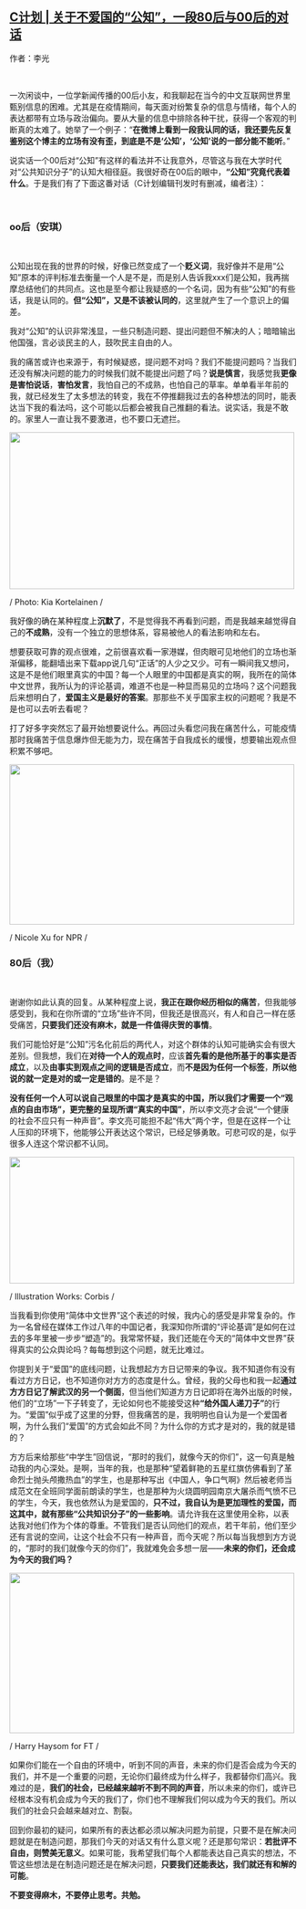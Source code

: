 <!--1600804882000-->
[C计划 | 关于不爱国的“公知”，一段80后与00后的对话](https://chinadigitaltimes.net/chinese/2020/09/c%e8%ae%a1%e5%88%92-%e5%85%b3%e4%ba%8e%e4%b8%8d%e7%88%b1%e5%9b%bd%e7%9a%84%e5%85%ac%e7%9f%a5%ef%bc%8c%e4%b8%80%e6%ae%b580%e5%90%8e%e4%b8%8e00%e5%90%8e%e7%9a%84%e5%af%b9%e8%af%9d/)
------

<p>作者：李光</p><p>&nbsp;</p><p>一次闲谈中，一位学新闻传播的00后小友，和我聊起在当今的中文互联网世界里甄别信息的困难。尤其是在疫情期间，每天面对纷繁复杂的信息与情绪，每个人的表达都带有立场与政治偏向。要从大量的信息中排除各种干扰，获得一个客观的判断真的太难了。她举了一个例子：“<strong>在微博上看到一段我认同的话，我还要先反复鉴别这个博主的立场有没有歪，到底是不是</strong><strong>‘</strong><strong>公知</strong><strong>’</strong><strong>，</strong><strong>‘</strong><strong>公知</strong><strong>’</strong><strong>说的一部分能不能听</strong>。”</p><p>说实话一个00后对“公知”有这样的看法并不让我意外，尽管这与我在大学时代对“公共知识分子”的认知大相径庭。我很好奇在00后的眼中，<strong>“</strong><strong>公知</strong><strong>”</strong><strong>究竟代表着什么</strong>。于是我们有了下面这番对话（C计划编辑刊发时有删减，编者注）：</p><p>&nbsp;</p><h3>oo后（安琪）</h3><p>&nbsp;</p><p>公知出现在我的世界的时候，好像已然变成了一个<strong>贬义词</strong>，我好像并不是用“公知”原本的评判标准去衡量一个人是不是，而是别人告诉我xxx们是公知，我再揣摩总结他们的共同点。这也是至今都让我疑惑的一个名词，因为有些“公知”的有些话，我是认同的。<strong>但</strong><strong>“</strong><strong>公知</strong><strong>”</strong><strong>，又是不该被认同的</strong>，这里就产生了一个意识上的偏差。</p><p>我对“公知”的认识非常浅显，一些只制造问题、提出问题但不解决的人；暗暗输出他国强，言必谈民主的人，鼓吹民主自由的人。</p><p>我的痛苦或许也来源于，有时候疑惑，提问题不对吗？我们不能提问题吗？当我们还没有解决问题的能力的时候我们就不能提出问题了吗？<strong>说是慎言</strong>，我感觉我<strong>更像是害怕说话</strong>，<strong>害怕发言</strong>，我怕自己的不成熟，也怕自己的草率。单单看半年前的我，就已经发生了太多想法的转变，我在不停推翻我过去的各种想法的同时，能表达当下我的看法吗，这个可能以后都会被我自己推翻的看法。说实话，我是不敢的。家里人一直让我不要激进，也不要口无遮拦。</p><div id="attachment_656177" style="width: 510px" class="wp-caption aligncenter"><img aria-describedby="caption-attachment-656177" loading="lazy" class="wp-image-656177" src="https://chinadigitaltimes.net/chinese/files/2020/09/公知.jpg" alt="" width="500" height="275" srcset="https://chinadigitaltimes.net/chinese/files/2020/09/公知.jpg 619w, https://chinadigitaltimes.net/chinese/files/2020/09/公知-300x165.jpg 300w" sizes="(max-width: 500px) 100vw, 500px" /><p id="caption-attachment-656177" class="wp-caption-text">/ Photo: Kia Kortelainen /</p></div><p>我好像的确在某种程度上<strong>沉默了</strong>，不是觉得我不再看到问题，而是我越来越觉得自己的<strong>不成熟</strong>，没有一个独立的思想体系，容易被他人的看法影响和左右。</p><p>想要获取可靠的观点很难，之前很喜欢看一家港媒，但肉眼可见地他们的立场也渐渐偏移，能翻墙出来下载app说几句“正话”的人少之又少。可有一瞬间我又想问，这是不是他们眼里真实的中国？每一个人眼里的中国都是真实的啊，我所在的简体中文世界，我所认为的评论基调，难道不也是一种显而易见的立场吗？这个问题我后来想明白了，<strong>爱国主义是最好的答案</strong>。那那些不关乎国家主权的问题呢？我是不是也可以去听去看呢？</p><p>打了好多字突然忘了最开始想要说什么。再回过头看您问我在痛苦什么，可能疫情那时我痛苦于信息爆炸但无能为力，现在痛苦于自我成长的缓慢，想要输出观点但积累不够吧。</p><div id="attachment_656178" style="width: 510px" class="wp-caption aligncenter"><img aria-describedby="caption-attachment-656178" loading="lazy" class="wp-image-656178" src="https://chinadigitaltimes.net/chinese/files/2020/09/公知2-3.jpg" alt="" width="500" height="281" srcset="https://chinadigitaltimes.net/chinese/files/2020/09/公知2-3.jpg 1080w, https://chinadigitaltimes.net/chinese/files/2020/09/公知2-3-300x169.jpg 300w, https://chinadigitaltimes.net/chinese/files/2020/09/公知2-3-1024x576.jpg 1024w, https://chinadigitaltimes.net/chinese/files/2020/09/公知2-3-768x432.jpg 768w" sizes="(max-width: 500px) 100vw, 500px" /><p id="caption-attachment-656178" class="wp-caption-text">/ Nicole Xu for NPR /</p></div><h3>80后（我）</h3><p>&nbsp;</p><p>谢谢你如此认真的回复。从某种程度上说，<strong>我正在跟你经历相似的痛苦</strong>，但我能够感受到，我和在你所谓的“立场”些许不同，但我还是很高兴，有人和自己一样在感受痛苦，<strong>只要我们还没有麻木，就是一件值得庆贺的事情</strong>。</p><p>我们可能恰好是“公知”污名化前后的两代人，对这个群体的认知可能确实会有很大差别。但我想，我们在<strong>对待一个人的观点时</strong>，应该<strong>首先看的是他所基于的</strong><strong>事实</strong><strong>是否成立</strong>，以及<strong>由事实到观点之间的</strong><strong>逻辑</strong><strong>是否成立</strong>，而<strong>不是因为任何一个</strong><strong>标签</strong>，<strong>所以他说的就一定是</strong><strong>对</strong><strong>的或一定是</strong><strong>错</strong><strong>的</strong>。是不是？</p><p><strong>没有任何一个人可以说自己眼里的中国才是真实的中国，所以我们才需要一个</strong><strong>“</strong><strong>观点的自由市场</strong><strong>”</strong><strong>，更完整的呈现所谓</strong><strong>“</strong><strong>真实的中国</strong><strong>”</strong>，所以李文亮才会说“一个健康的社会不应只有一种声音”。李文亮可能担不起“伟大”两个字，但是在这样一个让人压抑的环境下，他能够公开表达这个常识，已经足够勇敢。可悲可叹的是，似乎很多人连这个常识都不认同。</p><div id="attachment_656179" style="width: 510px" class="wp-caption aligncenter"><img aria-describedby="caption-attachment-656179" loading="lazy" class="wp-image-656179" src="https://chinadigitaltimes.net/chinese/files/2020/09/公知3-4.jpg" alt="" width="500" height="222" srcset="https://chinadigitaltimes.net/chinese/files/2020/09/公知3-4.jpg 1080w, https://chinadigitaltimes.net/chinese/files/2020/09/公知3-4-300x133.jpg 300w, https://chinadigitaltimes.net/chinese/files/2020/09/公知3-4-1024x455.jpg 1024w, https://chinadigitaltimes.net/chinese/files/2020/09/公知3-4-768x341.jpg 768w" sizes="(max-width: 500px) 100vw, 500px" /><p id="caption-attachment-656179" class="wp-caption-text">/ Illustration Works: Corbis /</p></div><p>当我看到你使用“简体中文世界”这个表述的时候，我内心的感受是非常复杂的。作为一名曾经在媒体工作过八年的中国记者，我深知你所谓的“评论基调”是如何在过去的多年里被一步步“塑造”的。我常常怀疑，我们还能在今天的“简体中文世界”获得真实的公众舆论吗？每每想到这个问题，就无比难过。</p><p>你提到关于“爱国”的底线问题，让我想起方方日记带来的争议。我不知道你有没有看过方方日记，也不知道你对方方的态度是什么。曾经，我的父母也和我一起<strong>通过方方日记了解武汉的另一个侧面</strong>，但当他们知道方方日记即将在海外出版的时候，他们的“立场”一下子转变了，无论如何也不能接受这种<strong>“</strong><strong>给外国人递刀子</strong><strong>”</strong>的行为。“爱国”似乎成了这里的分野，但我痛苦的是，我明明也自认为是一个爱国者啊，为什么我们“爱国”的方式会如此不同？为什么你的方式才是对的，我的就是错的？</p><p>方方后来给那些“中学生”回信说，“那时的我们，就像今天的你们”，这一句真是触动我的内心深处。是啊，当年的我，也是那种“望着鲜艳的五星红旗仿佛看到了革命烈士抛头颅撒热血”的学生，也是那种写出《中国人，争口气啊》然后被老师当成范文在全班同学面前朗读的学生，也是那种为火烧圆明园南京大屠杀而气愤不已的学生，今天，我也依然认为是爱国的，<strong>只不过，我自认为是更加理性的爱国，而这其中，就有那些</strong><strong>“</strong><strong>公共知识分子</strong><strong>”</strong><strong>的一些影响</strong>。请允许我在这里使用全称，以表达我对他们作为个体的尊重。不管我们是否认同他们的观点，若干年前，他们至少还有言说的空间，让这个社会不只有一种声音，而今天呢？所以每当我想到方方说的，“那时的我们就像今天的你们”，我就难免会多想一层——<strong>未来的你们，还会成为今天的我们吗？</strong></p><div id="attachment_656180" style="width: 510px" class="wp-caption aligncenter"><img aria-describedby="caption-attachment-656180" loading="lazy" class="wp-image-656180" src="https://chinadigitaltimes.net/chinese/files/2020/09/公知4-2.jpg" alt="" width="500" height="281" srcset="https://chinadigitaltimes.net/chinese/files/2020/09/公知4-2.jpg 700w, https://chinadigitaltimes.net/chinese/files/2020/09/公知4-2-300x169.jpg 300w" sizes="(max-width: 500px) 100vw, 500px" /><p id="caption-attachment-656180" class="wp-caption-text">/ Harry Haysom for FT /</p></div><p>如果你们能在一个自由的环境中，听到不同的声音，未来的你们是否会成为今天的我们，并不是一个重要的问题，无论你们最终成为什么样子，我都替你们高兴。我难过的是，<strong>我们的社会，已经越来越听不到不同的声音</strong>，所以未来的你们，或许已经根本没有机会成为今天的我们了，你们也不理解我们何以成为今天的我们。所以我们的社会只会越来越对立、割裂。</p><p>回到你最初的疑问，如果所有的表达都必须以解决问题为前提，只要不是在解决问题就是在制造问题，那我们今天的对话又有什么意义呢？还是那句常识：<strong>若批评不自由，则赞美无意义</strong>。如果可能，我希望我们每个人都能表达自己真实的想法，不管这些想法是在制造问题还是在解决问题，<strong>只要我们还能表达，我们就还有和解的可能</strong>。</p><p><strong>不要变得麻木，不要停止思考。共勉。</strong></p>
